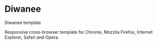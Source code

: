 # Diwanee
Diwanee template

Responsive cross-browser template for Chrome, Mozzila Firefox, Internet Explorer, Safari and Opera.
